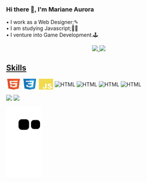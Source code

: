 ### Hi there 👋, I'm Mariane Aurora
  • I work as a Web Designer;✎<br>
  • I am studying Javascript;👩‍💻<br>
 • I venture into Game Development.🕹️<br>

<div align="center">
  <a href="https://github.com/marianeaurora">
  <img height="180em" src="https://github-readme-stats.vercel.app/api?username=marianeaurora&show_icons=true&theme=dracula&include_all_commits=true&count_private=true"/>
  <img height="150em" src="https://github-readme-stats.vercel.app/api/top-langs/?username=marianeaurora&layout=compact&langs_count=7&theme=dracula"/>
</div>


  ## Skills
<div style="display: inline-block"> 
  <img align="center" alt="HTML" height="30" width="40" src="https://raw.githubusercontent.com/devicons/devicon/master/icons/html5/html5-original.svg">
  <img align="center" alt="CSS" height="30" width="40" src="https://raw.githubusercontent.com/devicons/devicon/master/icons/css3/css3-original.svg">
  <img align="center" alt="Js" height="30" width="40" src="https://raw.githubusercontent.com/devicons/devicon/master/icons/javascript/javascript-plain.svg">
  <img align="center" alt="HTML" height="30" width="40" src="https://cdn.jsdelivr.net/gh/devicons/devicon/icons/illustrator/illustrator-line.svg" />  
  <img align="center" alt="HTML" height="30" width="40" src="https://cdn.jsdelivr.net/gh/devicons/devicon/icons/photoshop/photoshop-line.svg" />
  <img align="center" alt="HTML" height="30" width="40" src="https://cdn.jsdelivr.net/gh/devicons/devicon/icons/blender/blender-original.svg" />
  <img align="center" alt="HTML" height="30" width="40" src="https://cdn.jsdelivr.net/gh/devicons/devicon/icons/figma/figma-original.svg" />

</div> 
<br>
  
<div> 
  
  <a href = "mailto:marianeaurora@gmail.com"><img src="https://img.shields.io/badge/-Gmail-%23333?style=for-the-badge&logo=gmail&logoColor=white" target="_blank"></a>
  <a href="https://www.linkedin.com/in/mariane-aurora/" target="_blank"><img src="https://img.shields.io/badge/-LinkedIn-%230077B5?style=for-the-badge&logo=linkedin&logoColor=white" target="_blank"></a>
  
 
  ![Snake animation](https://github.com/marianeaurora/marianeaurora/blob/output/github-contribution-grid-snake.svg)
  
</div>
